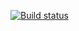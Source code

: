 [![Build status](https://ci.appveyor.com/api/projects/status/vd3v9air4jwsrq3k/branch/main?svg=true)](https://ci.appveyor.com/project/Nataliya2020/homework-ajs-16-arraybuffer-math/branch/main)
